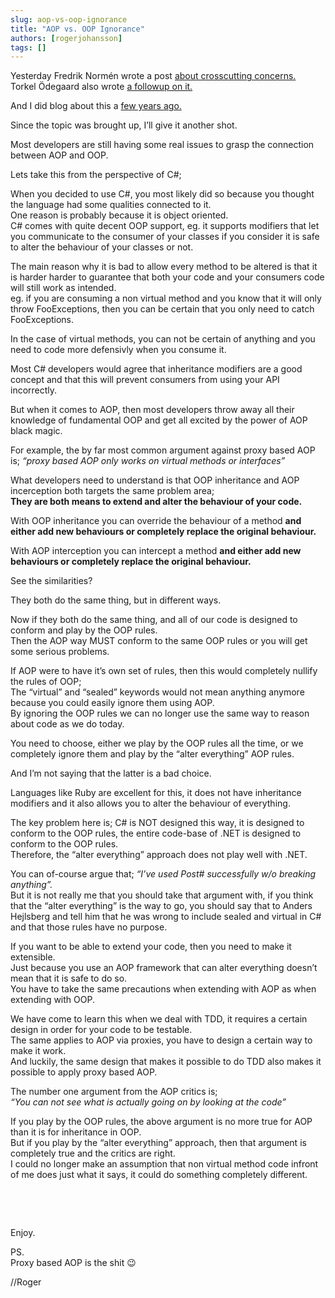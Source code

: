 ```yaml
---
slug: aop-vs-oop-ignorance
title: "AOP vs. OOP Ignorance"
authors: [rogerjohansson]
tags: []
---
```

Yesterday Fredrik Normén wrote a post [about crosscutting concerns.](http://weblogs.asp.net/fredriknormen/archive/2008/12/04/isn-t-it-boring-to-write-crosscutting-concerns.aspx)  
Torkel Ödegaard also wrote [a followup on it.](http://www.codinginstinct.com/2008/12/crosscutting-concerns-aop.html)

<!-- truncate -->

And I did blog about this a [few years ago.](http://rogeralsing.com/2008/01/08/code-mangling-aop-vs-runtime-proxy-aop/)

Since the topic was brought up, I’ll give it another shot.

Most developers are still having some real issues to grasp the connection between AOP and OOP.

Lets take this from the perspective of C#;

When you decided to use C#, you most likely did so because you thought the language had some qualities connected to it.  
One reason is probably because it is object oriented.  
C# comes with quite decent OOP support, eg. it supports modifiers that let you communicate to the consumer of your classes if you consider it is safe to alter the behaviour of your classes or not.

The main reason why it is bad to allow every method to be altered is that it is harder harder to guarantee that both your code and your consumers code will still work as intended.  
eg. if you are consuming a non virtual method and you know that it will only throw FooExceptions, then you can be certain that you only need to catch FooExceptions.

In the case of virtual methods, you can not be certain of anything and you need to code more defensivly when you consume it.

Most C# developers would agree that inheritance modifiers are a good concept and that this will prevent consumers from using your API incorrectly.

But when it comes to AOP, then most developers throw away all their knowledge of fundamental OOP and get all excited by the power of AOP black magic.

For example, the by far most common argument against proxy based AOP is; *“proxy based AOP only works on virtual methods or interfaces”*

What developers need to understand is that OOP inheritance and AOP incerception both targets the same problem area;  
**They are both means to extend and alter the behaviour of your code.**

With OOP inheritance you can override the behaviour of a method **and either add new behaviours or completely replace the original behaviour.**

With AOP interception you can intercept a method **and either add new behaviours or completely replace the original behaviour.**

See the similarities?

They both do the same thing, but in different ways.

Now if they both do the same thing, and all of our code is designed to conform and play by the OOP rules.  
Then the AOP way MUST conform to the same OOP rules or you will get some serious problems.

If AOP were to have it’s own set of rules, then this would completely nullify the rules of OOP;  
The “virtual” and “sealed” keywords would not mean anything anymore because you could easily ignore them using AOP.  
By ignoring the OOP rules we can no longer use the same way to reason about code as we do today.

You need to choose, either we play by the OOP rules all the time, or we completely ignore them and play by the “alter everything” AOP rules.

And I’m not saying that the latter is a bad choice.

Languages like Ruby are excellent for this, it does not have inheritance modifiers and it also allows you to alter the behaviour of everything.

The key problem here is; C# is NOT designed this way, it is designed to conform to the OOP rules, the entire code-base of .NET is designed to conform to the OOP rules.  
Therefore, the “alter everything” approach does not play well with .NET.

You can of-course argue that; *“I’ve used Post# successfully w/o breaking anything”.*  
But it is not really me that you should take that argument with, if you think that the “alter everything” is the way to go, you should say that to Anders Hejlsberg and tell him that he was wrong to include sealed and virtual in C# and that those rules have no purpose.

If you want to be able to extend your code, then you need to make it extensible.  
Just because you use an AOP framework that can alter everything doesn’t mean that it is safe to do so.  
You have to take the same precautions when extending with AOP as when extending with OOP.

We have come to learn this when we deal with TDD, it requires a certain design in order for your code to be testable.  
The same applies to AOP via proxies, you have to design a certain way to make it work.  
And luckily, the same design that makes it possible to do TDD also makes it possible to apply proxy based AOP.

The number one argument from the AOP critics is;  
*“You can not see what is actually going on by looking at the code”*

If you play by the OOP rules, the above argument is no more true for AOP than it is for inheritance in OOP.  
But if you play by the “alter everything” approach, then that argument is completely true and the critics are right.  
I could no longer make an assumption that non virtual method code infront of me does just what it says, it could do something completely different.

 

 

Enjoy.

PS.  
Proxy based AOP is the shit 😉

//Roger
